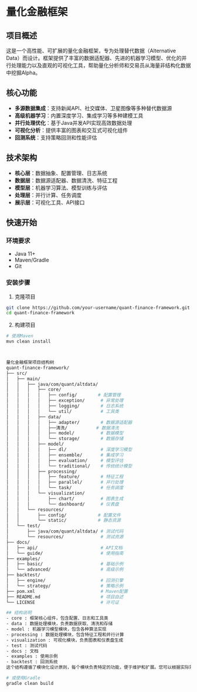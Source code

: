 # 量化金融框架

## 项目概述
这是一个高性能、可扩展的量化金融框架，专为处理替代数据（Alternative Data）而设计。框架提供了丰富的数据适配器、先进的机器学习模型、优化的并行处理能力以及直观的可视化工具，帮助量化分析师和交易员从海量非结构化数据中挖掘Alpha。

## 核心功能
- **多源数据集成**：支持新闻API、社交媒体、卫星图像等多种替代数据源
- **高级机器学习**：内置深度学习、集成学习等多种建模工具
- **并行处理优化**：基于Java并发API实现高效数据处理
- **可视化分析**：提供丰富的图表和交互式可视化组件
- **回测系统**：支持策略回测和性能评估

## 技术架构
- **核心层**：数据抽象、配置管理、日志系统
- **数据层**：数据源适配器、数据清洗、特征工程
- **模型层**：机器学习算法、模型训练与评估
- **处理层**：并行计算、任务调度
- **展示层**：可视化工具、API接口

## 快速开始

### 环境要求
- Java 11+ 
- Maven/Gradle
- Git

### 安装步骤
1. 克隆项目
```bash
git clone https://github.com/your-username/quant-finance-framework.git
cd quant-finance-framework
```

2. 构建项目
```bash
# 使用Maven
mvn clean install



量化金融框架项目结构树
quant-finance-framework/
├── src/
│   ├── main/
│   │   ├── java/com/quant/altdata/
│   │   │   ├── core/
│   │   │   │   ├── config/        # 配置管理
│   │   │   │   ├── exception/      # 异常处理
│   │   │   │   ├── logging/        # 日志系统
│   │   │   │   └── util/           # 工具类
│   │   │   ├── data/
│   │   │   │   ├── adapter/        # 数据源适配器
│   │   │   │   ├──清洗/           # 数据清洗
│   │   │   │   ├── model/          # 数据模型
│   │   │   │   └── storage/        # 数据存储
│   │   │   ├── model/
│   │   │   │   ├── dl/             # 深度学习模型
│   │   │   │   ├── ensemble/       # 集成学习
│   │   │   │   ├── evaluation/     # 模型评估
│   │   │   │   └── traditional/    # 传统统计模型
│   │   │   ├── processing/
│   │   │   │   ├── feature/        # 特征工程
│   │   │   │   ├── parallel/       # 并行处理
│   │   │   │   └── task/           # 任务调度
│   │   │   └── visualization/
│   │   │       ├── chart/          # 图表生成
│   │   │       └── dashboard/      # 仪表盘
│   │   └── resources/
│   │       ├── config/            # 配置文件
│   │       └── static/            # 静态资源
│   └── test/
│       ├── java/com/quant/altdata/ # 测试代码
│       └── resources/              # 测试资源
├── docs/
│   ├── api/                        # API文档
│   └── guide/                      # 使用指南
├── examples/
│   ├── basic/                      # 基础示例
│   └── advanced/                   # 高级示例
├── backtest/
│   ├── engine/                     # 回测引擎
│   └── strategy/                   # 策略示例
├── pom.xml                         # Maven配置
├── README.md                       # 项目自述
└── LICENSE                         # 许可证

## 结构说明
- core : 框架核心组件，包含配置、日志和工具类
- data : 数据处理模块，负责数据获取、清洗和存储
- model : 机器学习模型模块，包含各种算法实现
- processing : 数据处理模块，包含特征工程和并行计算
- visualization : 可视化模块，负责图表和仪表盘生成
- test : 测试代码
- docs : 文档
- examples : 使用示例
- backtest : 回测系统
这个结构遵循了模块化设计原则，每个模块负责特定的功能，便于维护和扩展。您可以根据实际需求调整或扩展这个结构。

# 或使用Gradle
gradle clean build
```
